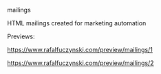 mailings

HTML mailings created for marketing automation

Previews:

https://www.rafalfuczynski.com/preview/mailings/1

https://www.rafalfuczynski.com/preview/mailings/2